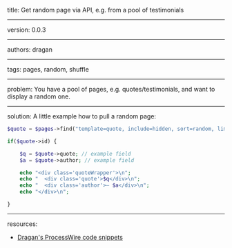 title: Get random page via API, e.g. from a pool of testimonials

----

version: 0.0.3

----

authors: dragan

----

tags: pages, random, shuffle

----

problem:
You have a pool of pages, e.g. quotes/testimonials, and want to display a random one.

----

solution:
A little example how to pull a random page:
```PHP
$quote = $pages->find("template=quote, include=hidden, sort=random, limit=1")->first();

if($quote->id) {

	$q = $quote->quote; // example field
	$a = $quote->author; // example field

	echo "<div class='quoteWrapper'>\n";
	echo "	<div class='quote'>$q</div>\n";
	echo "	<div class='author'>— $a</div>\n";
	echo "</div>\n";

}
```

----

resources:
* [Dragan's ProcessWire code snippets](https://github.com/dragan1700/pw/blob/master/randomQuote.inc)
